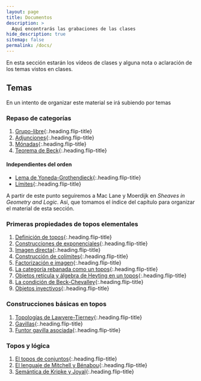 ```yaml
---
layout: page
title: Documentos
description: >
  Aquí encontrarás las grabaciones de las clases 
hide_description: true
sitemap: false
permalink: /docs/
---
```


En esta sección estarán los vídeos de clases y alguna nota o aclaración de los temas vistos en clases.


## Temas
En un intento de organizar este material se irá subiendo por temas

### Repaso de categorías
1. [Grupo-libre]{:.heading.flip-title}
2. [Adjunciones]{:.heading.flip-title}
3. [Mónadas]{:.heading.flip-title}
4. [Teorema de Beck]{:.heading.flip-title}

#### Independientes del orden
* [Lema de Yoneda-Grothendieck]{:.heading.flip-title}
* [Límites]{:.heading.flip-title}


A partir de este punto seguiremos a Mac Lane y Moerdijk en *Sheaves in Geometry and Logic*. Así, que tomamos el índice del capítulo para organizar el material de esta sección.
### Primeras propiedades de topos elementales
1. [Definición de topos]{:.heading.flip-title}
2. [Construcciones de exponenciales]{:.heading.flip-title}
3. [Imagen directa]{:.heading.flip-title}
5. [Construcción de colímites]{:.heading.flip-title}
6. [Factorización e imagen]{:.heading.flip-title}
7. [La categoría rebanada como un topos]{:.heading.flip-title}
8. [Objetos retícula y álgebra de Heyting en un topos]{:.heading.flip-title}
9. [La condición de Beck-Chevalley]{:.heading.flip-title}
10. [Objetos inyectivos]{:.heading.flip-title}

### Construcciones básicas en topos
1. [Topologías de Lawvere-Tierney]{:.heading.flip-title}
2. [Gavillas]{:.heading.flip-title}
3. [Funtor gavilla asociada]{:.heading.flip-title}

### Topos y lógica
1. [El topos de conjuntos]{:.heading.flip-title}
2. [El lenguaje de Mitchell y Bénabou]{:.heading.flip-title}
3. [Semántica de Kripke y Joyal]{:.heading.flip-title}


[Grupo-libre]: grupolibre.md
[Adjunciones]: adjunciones.md
[Mónadas]: monadas.md
[Lema de Yoneda-Grothendieck]: yoneda.md
[Límites]: limites.md
[Teorema de Beck]: beck.md

[Definición de topos]: 4-1def.md
[Construcciones de exponenciales]: 4-2exp.md
[Imagen directa]: 4-3im.md
[Construcción de colímites]: 4-5col.md
[Factorización e imagen]: 4-6fact.md
[La categoría rebanada como un topos]: 4-7fund.md
[Objetos retícula y álgebra de Heyting en un topos]: 4-8hey.md
[La condición de Beck-Chevalley]: 4-9bc.md
[Objetos inyectivos]: 4-10iny.md

[Topologías de Lawvere-Tierney]: 5-1lt.md
[Gavillas]: 5-2gav.md 
[Funtor gavilla asociada]: 5-3gavas.md

[El topos de conjuntos]: 6-1conj.md
[El lenguaje de Mitchell y Bénabou]: 6-5mb.md
[Semántica de Kripke y Joyal]: 6-6kj.md